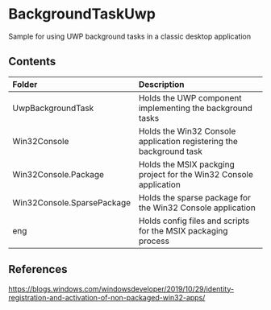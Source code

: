# BackgroundTaskUwp

Sample for using UWP background tasks in a classic desktop application

## Contents

| Folder                     | Description                                                           |
|:---------------------------|:----------------------------------------------------------------------|
| UwpBackgroundTask          | Holds the UWP component implementing the background tasks             |
| Win32Console               | Holds the Win32 Console application registering the background task   |
| Win32Console.Package       | Holds the MSIX packging project for the Win32 Console application     |
| Win32Console.SparsePackage | Holds the sparse package for the Win32 Console application            |
| eng | Holds config files and scripts for the MSIX packaging process                                |

## References
https://blogs.windows.com/windowsdeveloper/2019/10/29/identity-registration-and-activation-of-non-packaged-win32-apps/